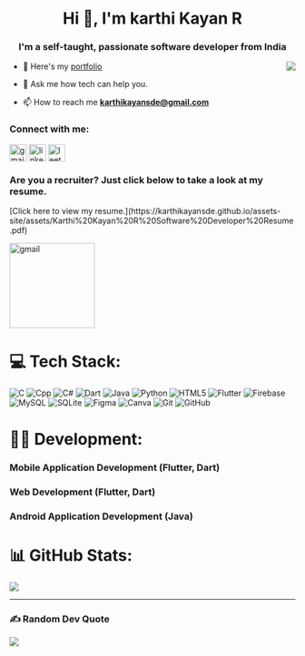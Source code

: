 
<h1 align="center">Hi 👋, I'm karthi Kayan R</h1>
<h3 align="center">I'm a self-taught, passionate software developer from India
</h3>
<img  align="right" src="https://karthikayansde.github.io/assets-site/assets/e2d377bf279e49d8af3c70d99d6eb91b.png">

- 🔭 Here's my [portfolio](https://karthikayansde.github.io/portfolio)

- 💬 Ask me how tech can help you.
- 📫 How to reach me  **[karthikayansde@gmail.com](mailto:karthikayansde@gmail.com)**

<h3 align="left">Connect with me:</h3>
<p align="left">
<a href="mailto:karthikayansde@gmail.com" target="blank"><img align="center" src="https://karthikayansde.github.io/assets-site/assets/Gmail-D14836.png" alt="gmail" height="30" /></a>
<a href="www.linkedin.com/in/karthikayansde" target="blank"><img align="center" src="https://karthikayansde.github.io/assets-site/assets/LinkedIn.png" alt="linkedin" height="30" /></a>
<a href="https://leetcode.com/u/karthikayansde" target="blank"><img align="center" src="https://karthikayansde.github.io/assets-site/assets/16.png" alt="leetcode" height="30" /></a>
</p>
<h3 align="left">Are you a recruiter? Just click below to take a look at my resume.</h3>
[Click here to view my resume.](https://karthikayansde.github.io/assets-site/assets/Karthi%20Kayan%20R%20Software%20Developer%20Resume.pdf)
<p align="left">
<a href="https://karthikayansde.github.io/assets-site/assets/Karthi Kayan R Software Developer Resume.pdf" target="blank"><img align="center" src="https://karthikayansde.github.io/assets-site/assets/image.png" alt="gmail" height="150" /></a><p>

# 💻 Tech Stack:
![C](https://img.shields.io/badge/c-%2300599C.svg?style=for-the-badge&logo=c&logoColor=white) ![Cpp](https://img.shields.io/badge/c++-%2300599C.svg?style=for-the-badge&logo=c%2B%2B&logoColor=white) ![C#](https://img.shields.io/badge/c%23-%23239120.svg?style=for-the-badge&logo=csharp&logoColor=white) ![Dart](https://img.shields.io/badge/dart-%230175C2.svg?style=for-the-badge&logo=dart&logoColor=white)  ![Java](https://img.shields.io/badge/java-%23ED8B00.svg?style=for-the-badge&logo=openjdk&logoColor=white) ![Python](https://img.shields.io/badge/python-3670A0?style=for-the-badge&logo=python&logoColor=ffdd54) 
![HTML5](https://img.shields.io/badge/html5-%23E34F26.svg?style=for-the-badge&logo=html5&logoColor=white) ![Flutter](https://img.shields.io/badge/Flutter-%2302569B.svg?style=for-the-badge&logo=Flutter&logoColor=white) 
![Firebase](https://img.shields.io/badge/firebase-a08021?style=for-the-badge&logo=firebase&logoColor=ffcd34) ![MySQL](https://img.shields.io/badge/mysql-4479A1.svg?style=for-the-badge&logo=mysql&logoColor=white) ![SQLite](https://img.shields.io/badge/sqlite-%2307405e.svg?style=for-the-badge&logo=sqlite&logoColor=white) 
![Figma](https://img.shields.io/badge/figma-%23F24E1E.svg?style=for-the-badge&logo=figma&logoColor=white) ![Canva](https://img.shields.io/badge/Canva-%2300C4CC.svg?style=for-the-badge&logo=Canva&logoColor=white) 
![Git](https://img.shields.io/badge/git-%23F05033.svg?style=for-the-badge&logo=git&logoColor=white) ![GitHub](https://img.shields.io/badge/github-%23121011.svg?style=for-the-badge&logo=github&logoColor=white)

# 👨‍💻 Development:
###  Mobile Application Development (Flutter, Dart)
###  Web Development (Flutter, Dart)
###  Android Application Development (Java)
# 📊 GitHub Stats:
![](https://github-readme-stats.vercel.app/api/top-langs/?username=karthikayansde&theme=default_repocard&hide_border=false&include_all_commits=false&count_private=false&layout=compact)

---
<!--
[![](https://visitcount.itsvg.in/api?id=karthikayansde&icon=0&color=12)](https://visitcount.itsvg.in)
-->
### ✍️ Random Dev Quote
![](https://quotes-github-readme.vercel.app/api?type=horizontal&theme=light)
<!--
![LeetCode Stats](https://leetcard.jacoblin.cool/karthikayansde?theme=light&font=Noto%20Sans)
-->
